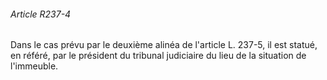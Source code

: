 ###### Article R237-4

Dans le cas prévu par le deuxième alinéa de l'article L. 237-5, il est statué, en référé, par le président du tribunal judiciaire du lieu de la situation de l'immeuble.

